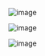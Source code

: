 
![image](https://github.com/user-attachments/assets/2fae0024-4297-4689-a4c4-842cbb180864)



![image](https://github.com/user-attachments/assets/d5ce5092-7f1e-4f81-bf5c-678a9f6c18af)



![image](https://github.com/user-attachments/assets/002047ab-dadb-4ff7-a888-450bb31b44fa)


